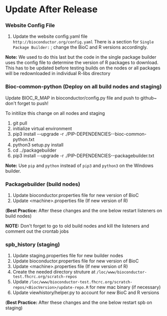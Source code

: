 Update After Release
====================

### Website Config File

1. Update the website config.yaml file `http://bioconductor.org/config.yaml`
There is a section for `Single Package Builder:` ; change the BioC and R
versions accordingly.

**Note:** We used to do this last but the code in the single package builder uses the config file to determine the version of R packages to download. This has to be updated before testing builds on the nodes or all packages will be redownloaded in individual R-libs directory

### Bioc-common-python (Deploy on all build nodes and staging)

Update BIOC_R_MAP in bioconductor/config.py file and push to github~ don't forget to push!

To initilize this change on all nodes and staging

1. git pull
2. initialize virtual environment
3. pip3 install --upgrade -r ./PIP-DEPENDENCIES--bioc-common-python.txt
4. python3 setup.py install
5. cd ../packagebuilder
6. pip3 install --upgrade -r ./PIP-DEPENDENCIES--packagebuilder.txt

**Note:** Use `pip` and `python` instead of `pip3` and `python3` on the
Windows builder.

### Packagebuilder (build nodes)

1. Update bioconductor.properties file for new version of BioC
2. Update \<machine\>.properties file (If new version of R)

(**Best Practice:** After these changes and the one below restart listeners on build nodes)

**NOTE:** Don't forget to go to old build nodes and kill the listeners and comment
out the crontab jobs

### spb_history (staging)

1. Update staging.properties file for new builder nodes 
2. Update bioconductor.properties file for new version of BioC
3. Update \<machine\>.properties file (If new version of R)
4. Create the needed directory struture at
`/loc/www/bioconductor-test.fhcrc.org/scratch-repos`
5. Update
`/loc/www/bioconductor-test.fhcrc.org/scratch-repos/<BiocVersion>/update-repo.R`
for new mac binary (if necessary)
6. Update viewhistory/helper.py to account for new BioC and R versions

(**Best Practice:** After these changes and the one below restart spb on staging)

